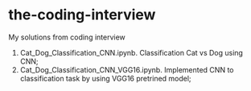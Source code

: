 # the-coding-interview
My solutions from coding interview
1. Cat_Dog_Classification_CNN.ipynb. Classification Cat vs Dog using CNN;
2. Cat_Dog_Classification_CNN_VGG16.ipynb. Implemented CNN to classification task by using VGG16 pretrined model;
